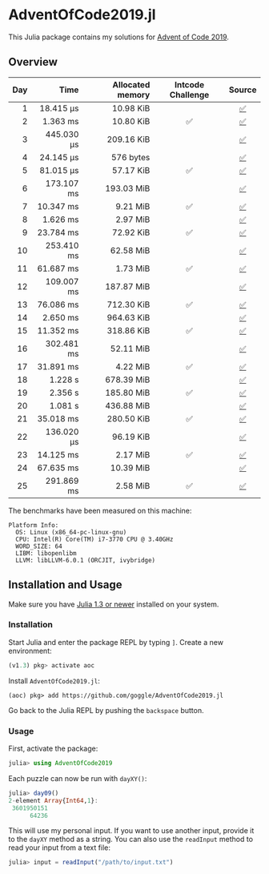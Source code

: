# AdventOfCode2019.jl

This Julia package contains my solutions for [Advent of Code 2019](https://adventofcode.com/2019/).


## Overview

| Day | Time | Allocated memory | Intcode Challenge | Source |
|----:|-----:|-----------------:|:-----------------:|:------:|
| 1 | 18.415 μs | 10.98 KiB | | [:white_check_mark:](https://github.com/goggle/AdventOfCode2019.jl/blob/master/src/day01/day01.jl) |
| 2 | 1.363 ms | 10.80 KiB | :white_check_mark: | [:white_check_mark:](https://github.com/goggle/AdventOfCode2019.jl/blob/master/src/day02/day02.jl) |
| 3 | 445.030 μs | 209.16 KiB | | [:white_check_mark:](https://github.com/goggle/AdventOfCode2019.jl/blob/master/src/day03/day03.jl) |
| 4 | 24.145 μs | 576 bytes | | [:white_check_mark:](https://github.com/goggle/AdventOfCode2019.jl/blob/master/src/day04/day04.jl) |
| 5 | 81.015 μs | 57.17 KiB | :white_check_mark: | [:white_check_mark:](https://github.com/goggle/AdventOfCode2019.jl/blob/master/src/day05/day05.jl) |
| 6 | 173.107 ms | 193.03 MiB | | [:white_check_mark:](https://github.com/goggle/AdventOfCode2019.jl/blob/master/src/day06/day06.jl) |
| 7 | 10.347 ms | 9.21 MiB | :white_check_mark: | [:white_check_mark:](https://github.com/goggle/AdventOfCode2019.jl/blob/master/src/day07/day07.jl) |
| 8 | 1.626 ms | 2.97 MiB | | [:white_check_mark:](https://github.com/goggle/AdventOfCode2019.jl/blob/master/src/day08/day08.jl) |
| 9 | 23.784 ms | 72.92 KiB | :white_check_mark: | [:white_check_mark:](https://github.com/goggle/AdventOfCode2019.jl/blob/master/src/day09/day09.jl) |
| 10 | 253.410 ms | 62.58 MiB | | [:white_check_mark:](https://github.com/goggle/AdventOfCode2019.jl/blob/master/src/day10/day10.jl) |
| 11 | 61.687 ms | 1.73 MiB | :white_check_mark: | [:white_check_mark:](https://github.com/goggle/AdventOfCode2019.jl/blob/master/src/day11/day11.jl) |
| 12 | 109.007 ms | 187.87 MiB | | [:white_check_mark:](https://github.com/goggle/AdventOfCode2019.jl/blob/master/src/day12/day12.jl) |
| 13 | 76.086 ms | 712.30 KiB | :white_check_mark: | [:white_check_mark:](https://github.com/goggle/AdventOfCode2019.jl/blob/master/src/day13/day13.jl) |
| 14 | 2.650 ms | 964.63 KiB | | [:white_check_mark:](https://github.com/goggle/AdventOfCode2019.jl/blob/master/src/day14/day14.jl) |
| 15 | 11.352 ms | 318.86 KiB | :white_check_mark: | [:white_check_mark:](https://github.com/goggle/AdventOfCode2019.jl/blob/master/src/day15/day15.jl) |
| 16 | 302.481 ms | 52.11 MiB | | [:white_check_mark:](https://github.com/goggle/AdventOfCode2019.jl/blob/master/src/day16/day16.jl) |
| 17 | 31.891 ms | 4.22 MiB | :white_check_mark: | [:white_check_mark:](https://github.com/goggle/AdventOfCode2019.jl/blob/master/src/day17/day17.jl) |
| 18 | 1.228 s | 678.39 MiB | | [:white_check_mark:](https://github.com/goggle/AdventOfCode2019.jl/blob/master/src/day18/day18.jl) |
| 19 | 2.356 s | 185.80 MiB | :white_check_mark: | [:white_check_mark:](https://github.com/goggle/AdventOfCode2019.jl/blob/master/src/day19/day19.jl) |
| 20 | 1.081 s | 436.88 MiB | | [:white_check_mark:](https://github.com/goggle/AdventOfCode2019.jl/blob/master/src/day20/day20.jl) |
| 21 | 35.018 ms | 280.50 KiB | :white_check_mark: | [:white_check_mark:](https://github.com/goggle/AdventOfCode2019.jl/blob/master/src/day21/day21.jl) |
| 22 | 136.020 μs | 96.19 KiB | | [:white_check_mark:](https://github.com/goggle/AdventOfCode2019.jl/blob/master/src/day22/day22.jl) |
| 23 | 14.125 ms | 2.17 MiB | :white_check_mark: | [:white_check_mark:](https://github.com/goggle/AdventOfCode2019.jl/blob/master/src/day23/day23.jl) |
| 24 | 67.635 ms | 10.39 MiB | | [:white_check_mark:](https://github.com/goggle/AdventOfCode2019.jl/blob/master/src/day24/day24.jl) |
| 25 | 291.869 ms | 2.58 MiB | :white_check_mark: | [:white_check_mark:](https://github.com/goggle/AdventOfCode2019.jl/blob/master/src/day25/day25.jl) |


The benchmarks have been measured on this machine:
```
Platform Info:
  OS: Linux (x86_64-pc-linux-gnu)
  CPU: Intel(R) Core(TM) i7-3770 CPU @ 3.40GHz
  WORD_SIZE: 64
  LIBM: libopenlibm
  LLVM: libLLVM-6.0.1 (ORCJIT, ivybridge)
```


## Installation and Usage

Make sure you have [Julia 1.3 or newer](https://julialang.org/downloads/)
installed on your system.


### Installation

Start Julia and enter the package REPL by typing `]`. Create a new
environment:
```julia
(v1.3) pkg> activate aoc
```

Install `AdventOfCode2019.jl`:
```
(aoc) pkg> add https://github.com/goggle/AdventOfCode2019.jl
```

Go back to the Julia REPL by pushing the `backspace` button.


### Usage

First, activate the package:
```julia
julia> using AdventOfCode2019
```

Each puzzle can now be run with `dayXY()`:
```julia
julia> day09()
2-element Array{Int64,1}:
 3601950151
      64236
```

This will use my personal input. If you want to use another input, provide it
to the `dayXY` method as a string. You can also use the `readInput` method
to read your input from a text file:
```julia
julia> input = readInput("/path/to/input.txt")
```

